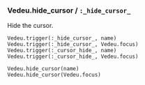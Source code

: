 ### Vedeu.hide_cursor / `:_hide_cursor_`
Hide the cursor.

    Vedeu.trigger(:_hide_cursor_, name)
    Vedeu.trigger(:_hide_cursor_, Vedeu.focus)
    Vedeu.trigger(:_cursor_hide_, name)
    Vedeu.trigger(:_cursor_hide_, Vedeu.focus)

    Vedeu.hide_cursor(name)
    Vedeu.hide_cursor(Vedeu.focus)
